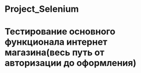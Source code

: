 # Project_Selenium
# Тестирование основного функционала интернет магазина(весь путь от авторизации до оформления)
